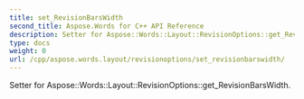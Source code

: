 ```yaml
---
title: set_RevisionBarsWidth
second_title: Aspose.Words for C++ API Reference
description: Setter for Aspose::Words::Layout::RevisionOptions::get_RevisionBarsWidth. 
type: docs
weight: 0
url: /cpp/aspose.words.layout/revisionoptions/set_revisionbarswidth/
---
```


Setter for Aspose::Words::Layout::RevisionOptions::get_RevisionBarsWidth. 

